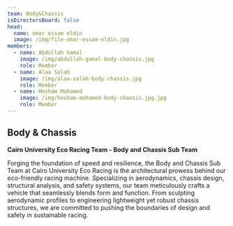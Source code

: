 ```yaml
---
team: Body&Chassis
isDirectorsBoard: false
head:
  name: omar essam eldin
  image: /img/file-omar-essam-eldin.jpg
members:
  - name: ِAbdullah Gamal
    image: /img/ِabdullah-gamal-body-chassis.jpg
    role: Member
  - name: Alaa Salah
    image: /img/alaa-salah-body-chassis.jpg
    role: Member
  - name: Hesham Mohamed
    image: /img/hesham-mohamed-body-chassis.jpg.jpg
    role: Member
---
```



## Body & Chassis

**Cairo University Eco Racing Team - Body and Chassis Sub Team**

Forging the foundation of speed and resilience, the Body and Chassis Sub Team at Cairo University Eco Racing is the architectural prowess behind our eco-friendly racing machine. Specializing in aerodynamics, chassis design, structural analysis, and safety systems, our team meticulously crafts a vehicle that seamlessly blends form and function. From sculpting aerodynamic profiles to engineering lightweight yet robust chassis structures, we are committed to pushing the boundaries of design and safety in sustainable racing.